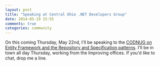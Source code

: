 ```yaml
---
layout: post
title: "Speaking at Central Ohio .NET Developers Group"
date: 2014-05-19 15:55
comments: true
categories: community
---
```

On this coming Thursday, May 22nd, I'll be speaking to the [CODNUG on Entity Framework and the Repository and Specification patterns](http://condg.org/archive/2014/05/13/May-2014-Meeting-Announcement---Repository-and-Specification-Patterns-with.aspx).  I'll be in town all day Thursday, working from the Improving offices.  If you'd like to chat, drop me a line.
